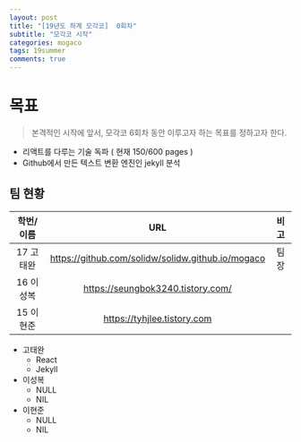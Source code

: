 ```yaml
---
layout: post
title: "[19년도 하계 모각코]  0회차"
subtitle: "모각코 시작"
categories: mogaco
tags: 19summer
comments: true
---
```



# 목표

> 본격적인 시작에 앞서, 모각코 6회차 동안 이루고자 하는 목표를 정하고자 한다.

- 리액트를 다루는 기술 독파 ( 현재 150/600 pages )
- Github에서 만든 텍스트 변환 엔진인 jekyll 분석



## 팀 현황

| 학번/이름 |                        URL                        | 비고 |
| :-------: | :-----------------------------------------------: | :--: |
| 17 고태완 | https://github.com/solidw/solidw.github.io/mogaco | 팀장 |
| 16 이성복 |         https://seungbok3240.tistory.com/         |      |
| 15 이현준 |            https://tyhjlee.tistory.com            |      |



- 고태완
  - React
  - Jekyll
- 이성복
  - NULL
  - NIL
- 이현준
  - NULL
  - NIL

